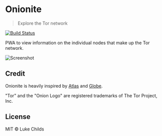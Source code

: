 # Onionite

> Explore the Tor network

[![Build Status](https://travis-ci.org/lukechilds/onionite.svg?branch=master)](https://travis-ci.org/lukechilds/onionite)

PWA to view information on the individual nodes that make up the Tor network.

![Screenshot](https://i.imgur.com/VYaVKhm.png)

## Credit

Onionite is heavily inspired by [Atlas](https://gitweb.torproject.org/atlas.git) and [Globe](https://github.com/makepanic/globe).

"Tor" and the "Onion Logo" are registered trademarks of The Tor Project, Inc.

## License

MIT © Luke Childs
